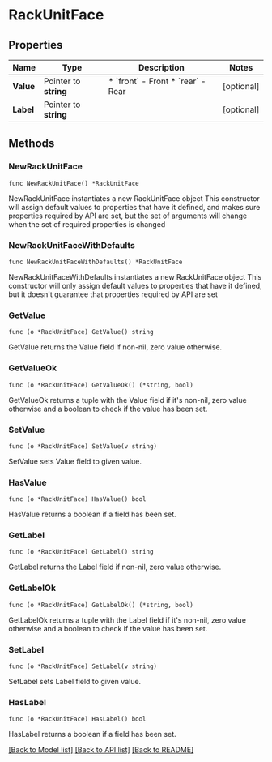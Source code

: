 # RackUnitFace

## Properties

Name | Type | Description | Notes
------------ | ------------- | ------------- | -------------
**Value** | Pointer to **string** | * &#x60;front&#x60; - Front * &#x60;rear&#x60; - Rear | [optional] 
**Label** | Pointer to **string** |  | [optional] 

## Methods

### NewRackUnitFace

`func NewRackUnitFace() *RackUnitFace`

NewRackUnitFace instantiates a new RackUnitFace object
This constructor will assign default values to properties that have it defined,
and makes sure properties required by API are set, but the set of arguments
will change when the set of required properties is changed

### NewRackUnitFaceWithDefaults

`func NewRackUnitFaceWithDefaults() *RackUnitFace`

NewRackUnitFaceWithDefaults instantiates a new RackUnitFace object
This constructor will only assign default values to properties that have it defined,
but it doesn't guarantee that properties required by API are set

### GetValue

`func (o *RackUnitFace) GetValue() string`

GetValue returns the Value field if non-nil, zero value otherwise.

### GetValueOk

`func (o *RackUnitFace) GetValueOk() (*string, bool)`

GetValueOk returns a tuple with the Value field if it's non-nil, zero value otherwise
and a boolean to check if the value has been set.

### SetValue

`func (o *RackUnitFace) SetValue(v string)`

SetValue sets Value field to given value.

### HasValue

`func (o *RackUnitFace) HasValue() bool`

HasValue returns a boolean if a field has been set.

### GetLabel

`func (o *RackUnitFace) GetLabel() string`

GetLabel returns the Label field if non-nil, zero value otherwise.

### GetLabelOk

`func (o *RackUnitFace) GetLabelOk() (*string, bool)`

GetLabelOk returns a tuple with the Label field if it's non-nil, zero value otherwise
and a boolean to check if the value has been set.

### SetLabel

`func (o *RackUnitFace) SetLabel(v string)`

SetLabel sets Label field to given value.

### HasLabel

`func (o *RackUnitFace) HasLabel() bool`

HasLabel returns a boolean if a field has been set.


[[Back to Model list]](../README.md#documentation-for-models) [[Back to API list]](../README.md#documentation-for-api-endpoints) [[Back to README]](../README.md)


